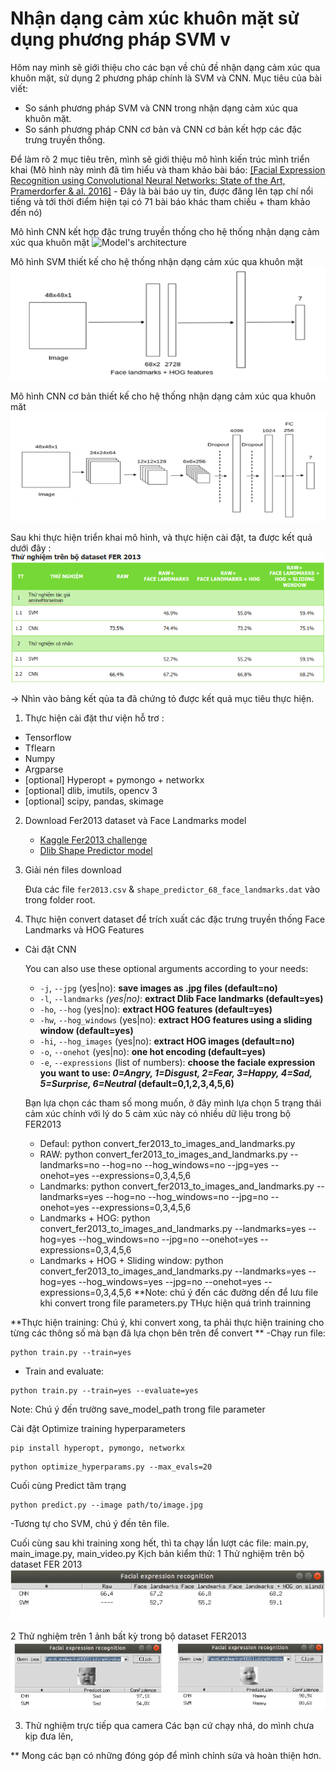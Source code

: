 # Nhận dạng cảm xúc khuôn mặt sử dụng phương pháp SVM v
Hôm nay mình sẽ giới thiệu cho các bạn về chủ đề nhận dạng cảm xúc qua khuôn mặt, sử dụng 2 phương pháp chính là SVM và CNN.
Mục tiêu của bài viết:
+ So sánh phương pháp SVM và CNN trong nhận dạng cảm xúc qua khuôn mặt.
+ So sánh phương pháp CNN cơ bản và CNN cơ bản kết hợp các đặc trưng truyền thống.

Để làm rõ 2 mục tiêu trên, mình sẽ giới thiệu mô hình kiến trúc mình triển khai (Mô hình này mình đã tìm hiểu và tham khảo bài báo: [[Facial Expression Recognition using Convolutional Neural Networks: State of the Art, Pramerdorfer & al. 2016]](https://arxiv.org/abs/1612.02903) - Đây là bài báo uy tin, được đăng lên tạp chí nổi tiếng và tới thời điểm hiện tại có 71 bài báo khác tham chiếu + tham khảo đến nó)

Mô hình CNN kết hợp đặc trưng truyền thống cho hệ thống nhận dạng cảm xúc qua khuôn mặt
![Model's architecture](CNN_models_architecture.png)

Mô hình SVM thiết kế cho hệ thống nhận dạng cảm xúc qua khuôn mặt
![Model's architecture](svm.png)

Mô hình CNN cơ bản thiết kế cho hệ thống nhận dạng cảm xúc qua khuôn măt
![Model's architecture](cnn_coban.png)

Sau khi thực hiện triển khai mô hình, và thực hiện cài đặt, ta được kết quả dưới đây :
![Model's architecture](ketqua_fer.png)

-> Nhìn vào bảng kết qủa ta đã chứng tỏ được kết quả mục tiêu thực hiện.


1. Thực hiện cài đặt thư viện hỗ trơ :
- Tensorflow
- Tflearn
- Numpy
- Argparse
- [optional] Hyperopt + pymongo + networkx
- [optional] dlib, imutils, opencv 3
- [optional] scipy, pandas, skimage

2. Download Fer2013 dataset và Face Landmarks model

    - [Kaggle Fer2013 challenge](https://www.kaggle.com/c/challenges-in-representation-learning-facial-expression-recognition-challenge/data)
    - [Dlib Shape Predictor model](http://dlib.net/files/shape_predictor_68_face_landmarks.dat.bz2)

2. Giải nén files download

    Đưa các file `fer2013.csv` & `shape_predictor_68_face_landmarks.dat` vào trong folder root.

3. Thực hiện convert dataset để trích xuất các đặc trưng truyền thống Face Landmarks và HOG Features
- Cài đặt CNN

    You can also use these optional arguments according to your needs:
    - `-j`, `--jpg` (yes|no): **save images as .jpg files (default=no)**
    - `-l`, `--landmarks` *(yes|no)*: **extract Dlib Face landmarks (default=yes)**
    - `-ho`, `--hog` (yes|no): **extract HOG features (default=yes)**
    - `-hw`, `--hog_windows` (yes|no): **extract HOG features using a sliding window (default=yes)**
    - `-hi`, `--hog_images` (yes|no): **extract HOG images (default=no)**
    - `-o`, `--onehot` (yes|no): **one hot encoding (default=yes)**
    - `-e`, `--expressions` (list of numbers): **choose the faciale expression you want to use: *0=Angry, 1=Disgust, 2=Fear, 3=Happy, 4=Sad, 5=Surprise, 6=Neutral* (default=0,1,2,3,4,5,6)**


    Bạn lựa chọn các tham số mong muốn, ở đây mình lựa chọn 5 trạng thái cảm xúc chính với lý do 5 cảm xúc này có nhiều dữ liệu trong bộ FER2013
    - Defaul: python convert_fer2013_to_images_and_landmarks.py
    - RAW:  python convert_fer2013_to_images_and_landmarks.py --landmarks=no --hog=no --hog_windows=no --jpg=yes --onehot=yes  --expressions=0,3,4,5,6
    - Landmarks: python convert_fer2013_to_images_and_landmarks.py --landmarks=yes --hog=no --hog_windows=no --jpg=no --onehot=yes  --expressions=0,3,4,5,6
    - Landmarks + HOG: python convert_fer2013_to_images_and_landmarks.py --landmarks=yes --hog=yes --hog_windows=no --jpg=no --onehot=yes  --expressions=0,3,4,5,6
    - Landmarks + HOG + Sliding window: python convert_fer2013_to_images_and_landmarks.py --landmarks=yes --hog=yes --hog_windows=yes --jpg=no --onehot=yes  --expressions=0,3,4,5,6
    **Note: chú ý đến các đường dến để lưu file khi convert trong file parameters.py
  THực hiện quá trình trainning   
    
**Thực hiện training: Chú ý, khi convert xong, ta phải thực hiện training cho từng các thông số mà bạn đã lựa chọn bên trên để convert **
-Chạy run file:
```
python train.py --train=yes
```
- Train and evaluate:
```
python train.py --train=yes --evaluate=yes
```
Note: Chú ý đến trường save_model_path trong file parameter

Cài đặt Optimize training hyperparameters
```
pip install hyperopt, pymongo, networkx
```
```
python optimize_hyperparams.py --max_evals=20
```

Cuối cùng Predict tâm trạng
```
python predict.py --image path/to/image.jpg
```
-Tương tự cho SVM, chú ý đến tên file.

Cuối cùng sau khi training xong hết, thì ta chạy lần lượt các file: main.py, main_image.py, main_video.py
Kịch bản kiểm thử:
1 Thử nghiệm trên bộ dataset FER 2013
![Model's architecture](kq1.png)

2 Thử nghiệm trên 1 ảnh bất kỳ trong bộ dataset FER2013
![Model's architecture](kq2.png)

3. Thử nghiệm trực tiếp qua camera
Các bạn cứ chạy nhá, do mình chưa kịp đưa lên,

** Mong các bạn có những đóng góp để mình chỉnh sửa và hoàn thiện hơn.
